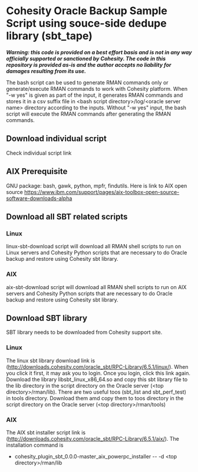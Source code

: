# Cohesity Oracle Backup Sample Script using souce-side dedupe library (sbt_tape)
***Warning: this code is provided on a best effort basis and is not in any way officially supported or sanctioned by Cohesity. The code in this repository is provided as-is and the author accepts no liability for damages resulting from its use.***


The bash script can be used to generate RMAN commands only or generate/execute RMAN commands to work with Cohesity platform. When "\-w yes" is given as part of the input, it generates RMAN commands and stores it in a csv suffix file in \<bash script directory\>/log/\<oracle server name\> directory according to the inputs. Without "\-w yes" input, the bash script will execute the RMAN commands after generating the RMAN commands. 

## Download individual script
Check individual script link

## AIX Prerequisite 
GNU package: bash, gawk, python, mpfr, findutils. Here is link to AIX open source https://www.ibm.com/support/pages/aix-toolbox-open-source-software-downloads-alpha

## Download all SBT related scripts
### Linux
linux-sbt-download script will download all RMAN shell scripts to run on Linux servers and Cohesity Python scripts that are necessary to do Oracle backup and restore using Cohesity sbt library. 
### AIX
aix-sbt-download script will download all RMAN shell scripts to run on AIX servers and Cohesity Python scripts that are necessary to do Oracle backup and restore using Cohesity sbt library.

## Download SBT library
SBT library needs to be downloaded from Cohesity support site. 
### Linux
The linux sbt library download link is (http://downloads.cohesity.com/oracle_sbt/RPC-Library/6.5.1/linux/). When you click it first, it may ask you to login. Once you login, click this link again. Download the library libsbt_linux_x86_64.so and copy this sbt library file to the lib directory in the script directory on the Oracle server (\<top directory\>/rman/lib). There are two useful toos (sbt_list and sbt_perf_test) in tools directory. Download them amd copy them to toos directory in the script directory on the Oracle server (\<top directory\>/rman/tools)
### AIX
The AIX sbt installer script link is (http://downloads.cohesity.com/oracle_sbt/RPC-Library/6.5.1/aix/). The installation command is

- cohesity_plugin_sbt_0.0.0-master_aix_powerpc_installer -- -d \<top directory\>/rman/lib

